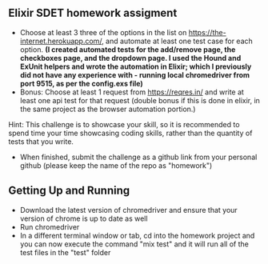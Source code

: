 ## Elixir SDET homework assigment

- Choose at least 3 three of the options in the list on https://the-internet.herokuapp.com/, and automate at least one test case for each option. 
**(I created automated tests for the add/remove page, the checkboxes page, and the dropdown page. I used the Hound and ExUnit helpers and wrote the automation in Elixir; which I previously did not have any experience with - running local chromedriver from port 9515, as per the config.exs file)**
- Bonus: Choose at least 1 request from https://reqres.in/ and write at least one api test for that request (double bonus if this is done in elixir, in the same project as the browser automation portion.)

Hint:
This challenge is to showcase your skill, so it is recommended to spend time your time showcasing coding skills, rather than the quantity of tests that you write.

- When finished, submit the challenge as a github link from your personal github (please keep the name of the repo as "homework")


## Getting Up and Running

- Download the latest version of chromedriver and ensure that your version of chrome is up to date as well
- Run chromedriver
- In a different terminal window or tab, cd into the homework project and you can now execute the command "mix test" and it will run all of the test files in the "test" folder



